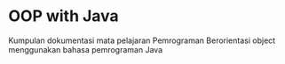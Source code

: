 # OOP with Java
Kumpulan dokumentasi mata pelajaran Pemrograman Berorientasi object menggunakan bahasa pemrograman Java
